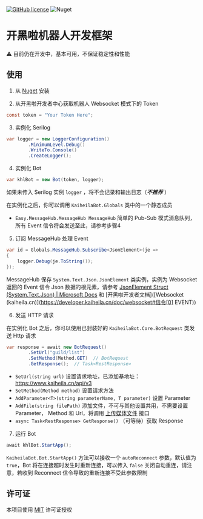[![GitHub license](https://img.shields.io/github/license/LiamSho/KaiheilaBot?style=flat-square)](https://github.com/LiamSho/KaiheilaBot/blob/main/LICENSE)
![Nuget](https://img.shields.io/nuget/v/KaiheilaBot?style=flat-square)

# 开黑啦机器人开发框架

⚠️ 目前仍在开发中，基本可用，不保证稳定性和性能

## 使用
1. 从 [Nuget](https://www.nuget.org/packages/KaiheilaBot/) 安装

2. 从开黑啦开发者中心获取机器人 Websocket 模式下的 Token

```c#
const token = "Your Token Here";
```

3. 实例化 Serilog

```c#
var logger = new LoggerConfiguration()
		.MinimumLevel.Debug()
		.WriteTo.Console()
		.CreateLogger();
```

4. 实例化 Bot

```c#
var khlBot = new Bot(token, logger);
```

如果未传入 Serilog 实例 `logger` ，将不会记录和输出日志（***不推荐*** ）

在实例化之后，你可以调用 `KaiheilaBot.Globals` 类中的一个静态成员

* `Easy.MessageHub.MessageHub MessageHub` 简单的 Pub-Sub 模式消息队列，所有 Event 信令将会发送至此，请参考步骤4

5. 订阅 MessageHub 处理 Event

```c#
var id = Globals.MessageHub.Subscribe<JsonElement>(je =>
{
    logger.Debug(je.ToString());
});
```

MessageHub 保存 `System.Text.Json.JsonElement` 类实例，实例为 Websocket 返回的 Event 信令 Json 数据的根元素，请参考 [JsonElement Struct (System.Text.Json) | Microsoft Docs](https://docs.microsoft.com/en-us/dotnet/api/system.text.json.jsonelement?view=net-5.0) 和 [开黑啦开发者文档]([Websocket (kaiheila.cn)](https://developer.kaiheila.cn/doc/websocket#信令[0] EVENT))

6. 发送 HTTP 请求

在实例化 Bot 之后，你可以使用已封装好的 `KaiheilaBot.Core.BotRequest` 类发送 Http 请求

```c#
var response = await new BotRequest()
        .SetUrl("guild/list")
        .SetMethod(Method.GET)  // BotRequest
        .GetResponse();  // Task<RestResponse>
```

* `SetUrl(string url)` 设置请求地址，已添加基地址：https://www.kaiheila.cn/api/v3
* `SetMethod(Method method)` 设置请求方法
* `AddParameter<T>(string parameterName, T parameter)` 设置 Parameter
* `AddFile(string filePath)` 添加文件，不可与其他设置共用，不需要设置 Parameter， Method 和 Url，将调用 [上传媒体文件](https://developer.kaiheila.cn/doc/http/asset) 接口
* `async Task<RestResponse> GetResponse()` （可等待）获取 Response

7. 运行 Bot

```c#
await khlBot.StartApp();
```

`KaiheilaBot.Bot.StartApp()` 方法可以接收一个 `autoReconnect` 参数，默认值为 `true`，Bot 将在连接超时发生时重新连接，可以传入 `false` 关闭自动重连，请注意，若收到 Reconnect 信令导致的重新连接不受此参数限制

## 许可证

本项目使用 [MIT](./LICENSE) 许可证授权